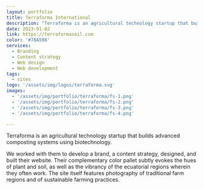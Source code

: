 ```yaml
---
layout: portfolio
title: Terraforma International
description: "Terraforma is an agricultural technology startup that builds advanced composting systems using biotechnology."
date: 2023-01-02
link: https://terraformasoil.com
color: '#78A598'
services:
  - Branding
  - Content strategy
  - Web design
  - Web development
tags: 
  - sites
logo: '/assets/img/logos/terraforma.svg'
images:
  - '/assets/img/portfolio/terraforma/fs-1.png'
  - '/assets/img/portfolio/terraforma/fs-2.png'
  - '/assets/img/portfolio/terraforma/fs-3.png'
  - '/assets/img/portfolio/terraforma/fs-4.png'

---
```


Terraforma is an agricultural technology startup that builds advanced composting systems using biotechnology. 

We worked with them to develop a brand, a content strategy, designed, and built their website. Their complementary color pallet subtly evokes the hues of plant and soil, as well as the vibrancy of the ecuatorial regions wherein they often work. The site itself features photography of traditional farm regions and of sustainable farming practices. 